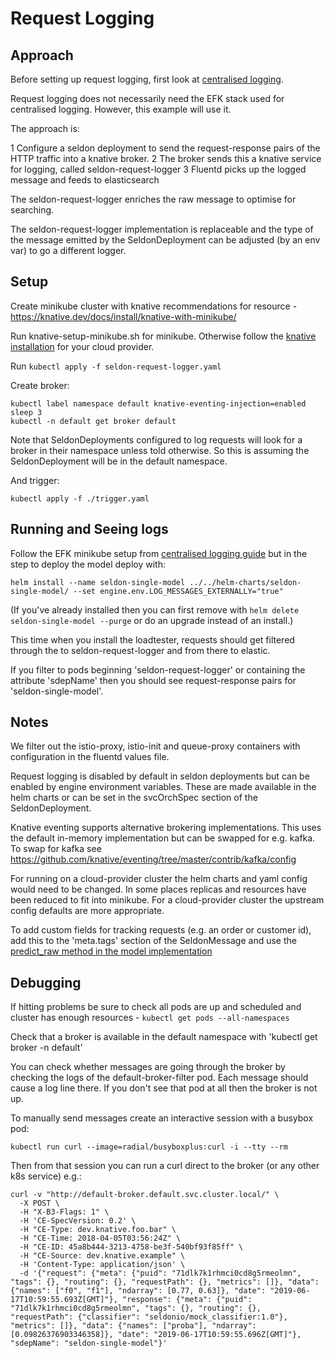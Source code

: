 # Request Logging

## Approach

Before setting up request logging, first look at [centralised logging](../README.md).

Request logging does not necessarily need the EFK stack used for centralised logging. However, this example will use it.

The approach is:

1 Configure a seldon deployment to send the request-response pairs of the HTTP traffic into a knative broker.
2 The broker sends this a knative service for logging, called seldon-request-logger
3 Fluentd picks up the logged message and feeds to elasticsearch

The seldon-request-logger enriches the raw message to optimise for searching.

The seldon-request-logger implementation is replaceable and the type of the message emitted by the SeldonDeployment can be adjusted (by an env var) to go a different logger.

## Setup

Create minikube cluster with knative recommendations for resource - https://knative.dev/docs/install/knative-with-minikube/

Run knative-setup-minikube.sh for minikube. Otherwise follow the [knative installation](https://knative.dev/docs/install/) for your cloud provider.

Run `kubectl apply -f seldon-request-logger.yaml`


Create broker:

```
kubectl label namespace default knative-eventing-injection=enabled
sleep 3
kubectl -n default get broker default
```

Note that SeldonDeployments configured to log requests will look for a broker in their namespace unless told otherwise. So this is assuming the SeldonDeployment will be in the default namespace.

And trigger:
```
kubectl apply -f ./trigger.yaml
```

## Running and Seeing logs

Follow the EFK minikube setup from [centralised logging guide](../README.md) but in the step to deploy the model deploy with:
```
helm install --name seldon-single-model ../../helm-charts/seldon-single-model/ --set engine.env.LOG_MESSAGES_EXTERNALLY="true"
```

(If you've already installed then you can first remove with `helm delete seldon-single-model --purge` or do an upgrade instead of an install.)

This time when you install the loadtester, requests should get filtered through the to seldon-request-logger and from there to elastic.

If you filter to pods beginning 'seldon-request-logger' or containing the attribute 'sdepName' then you should see request-response pairs for 'seldon-single-model'.

## Notes

We filter out the istio-proxy, istio-init and queue-proxy containers with configuration in the fluentd values file.

Request logging is disabled by default in seldon deployments but can be enabled by engine environment variables. These are made available in the helm charts or can be set in the svcOrchSpec section of the SeldonDeployment.

Knative eventing supports alternative brokering implementations. This uses the default in-memory implementation but can be swapped for e.g. kafka.
To swap for kafka see https://github.com/knative/eventing/tree/master/contrib/kafka/config

For running on a cloud-provider cluster the helm charts and yaml config would need to be changed. In some places replicas and resources have been reduced to fit into minikube. For a cloud-provider cluster the upstream config defaults are more appropriate.

To add custom fields for tracking requests (e.g. an order or customer id), add this to the 'meta.tags' section of the SeldonMessage and use the [predict_raw method in the model implementation](https://docs.seldon.io/projects/seldon-core/en/latest/python/python_component.html?highlight=predict_raw#low-level-methods)

## Debugging

If hitting problems be sure to check all pods are up and scheduled and cluster has enough resources - `kubectl get pods --all-namespaces`

Check that a broker is available in the default namespace with 'kubectl get broker -n default'

You can check whether messages are going through the broker by checking the logs of the default-broker-filter pod. Each message should cause a log line there. If you don't see that pod at all then the broker is not up.

To manually send messages create an interactive session with a busybox pod:

`kubectl run curl --image=radial/busyboxplus:curl -i --tty --rm`

Then from that session you can run a curl direct to the broker (or any other k8s service) e.g.:

```
curl -v "http://default-broker.default.svc.cluster.local/" \
  -X POST \
  -H "X-B3-Flags: 1" \
  -H 'CE-SpecVersion: 0.2' \
  -H "CE-Type: dev.knative.foo.bar" \
  -H "CE-Time: 2018-04-05T03:56:24Z" \
  -H "CE-ID: 45a8b444-3213-4758-be3f-540bf93f85ff" \
  -H "CE-Source: dev.knative.example" \
  -H 'Content-Type: application/json' \
  -d '{"request": {"meta": {"puid": "71dlk7k1rhmci0cd8g5rmeolmn", "tags": {}, "routing": {}, "requestPath": {}, "metrics": []}, "data": {"names": ["f0", "f1"], "ndarray": [0.77, 0.63]}, "date": "2019-06-17T10:59:55.693Z[GMT]"}, "response": {"meta": {"puid": "71dlk7k1rhmci0cd8g5rmeolmn", "tags": {}, "routing": {}, "requestPath": {"classifier": "seldonio/mock_classifier:1.0"}, "metrics": []}, "data": {"names": ["proba"], "ndarray": [0.09826376903346358]}, "date": "2019-06-17T10:59:55.696Z[GMT]"}, "sdepName": "seldon-single-model"}'
```